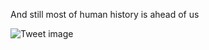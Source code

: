 And still most of human history is ahead of us


![Tweet image](/asset/crosspoast/GwAJY9dXQAEfRGX.jpg)

